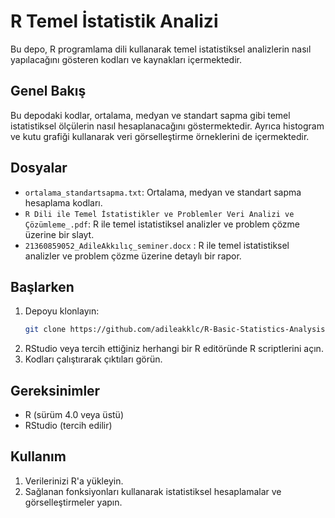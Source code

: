 # R Temel İstatistik Analizi
Bu depo, R programlama dili kullanarak temel istatistiksel analizlerin nasıl yapılacağını gösteren kodları ve kaynakları içermektedir.

## Genel Bakış
Bu depodaki kodlar, ortalama, medyan ve standart sapma gibi temel istatistiksel ölçülerin nasıl hesaplanacağını göstermektedir. Ayrıca histogram ve kutu grafiği kullanarak veri görselleştirme örneklerini de içermektedir.

## Dosyalar
- `ortalama_standartsapma.txt`: Ortalama, medyan ve standart sapma hesaplama kodları.
- `R Dili ile Temel İstatistikler ve Problemler Veri Analizi ve Çözümleme_.pdf`: R ile temel istatistiksel analizler ve problem çözme üzerine bir slayt.
- `21360859052_AdileAkkılıç_seminer.docx` :  R ile temel istatistiksel analizler ve problem çözme üzerine detaylı bir rapor.

## Başlarken
1. Depoyu klonlayın:
   ```bash
   git clone https://github.com/adileakklc/R-Basic-Statistics-Analysis.git
   ```
2. RStudio veya tercih ettiğiniz herhangi bir R editöründe R scriptlerini açın.
3. Kodları çalıştırarak çıktıları görün.

## Gereksinimler
- R (sürüm 4.0 veya üstü)
- RStudio (tercih edilir)

## Kullanım
1. Verilerinizi R'a yükleyin.
2. Sağlanan fonksiyonları kullanarak istatistiksel hesaplamalar ve görselleştirmeler yapın.

